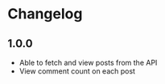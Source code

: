 # Changelog

## 1.0.0

- Able to fetch and view posts from the API
- View comment count on each post
